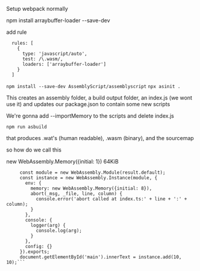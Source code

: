 Setup webpack normally

npm install arraybuffer-loader --save-dev

add rule 

      rules: [
        {
          type: 'javascript/auto',
          test: /\.wasm/,
          loaders: ['arraybuffer-loader']
        }
      ]

`npm install --save-dev AssemblyScript/assemblyscript`
`npx asinit .`

This creates an assembly folder, a build output folder, an index.js (we wont use it) and updates our package.json to contain some new scripts

We're gonna add  --importMemory to the scripts and delete index.js

`npm run asbuild`

that produces .wat's (human readable), .wasm (binary), and the sourcemap

so how do we call this

new WebAssembly.Memory({initial: 1}) 64KiB



```  const result = await import('../build/optimized.wasm');
     const module = new WebAssembly.Module(result.default);
     const instance = new WebAssembly.Instance(module, {
       env: {
         memory: new WebAssembly.Memory({initial: 8}),
         abort(_msg, _file, line, column) {
           console.error('abort called at index.ts:' + line + ':' + column);
         }
       },
       console: {
         logger(arg) {
           console.log(arg);
         }
       },
       config: {}
     }).exports;
     document.getElementById('main').innerText = instance.add(10, 10);```